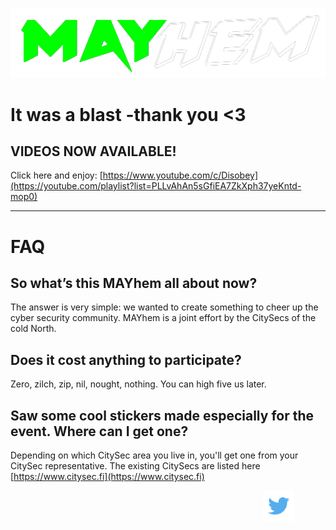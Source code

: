 

![MAYhem](pics/Green-bg-removed.png)
# It was a blast -thank you <3 

## VIDEOS NOW AVAILABLE!

Click here and enjoy: [https://www.youtube.com/c/Disobey](https://youtube.com/playlist?list=PLLvAhAn5sGfiEA7ZkXph37yeKntd-mop0)

----------------------------------------------------------------------------

# FAQ


## So what’s this MAYhem all about now?
The answer is very simple: we wanted to create something to cheer up the cyber security
community. MAYhem is a joint effort by the CitySecs of the cold North.

## Does it cost anything to participate?
Zero, zilch, zip, nil, nought, nothing. You can high five us later.


## Saw some cool stickers made especially for the event. Where can I get one?

Depending on which CitySec area you live in, you'll get one from your CitySec representative. The existing CitySecs are listed here [https://www.citysec.fi](https://www.citysec.fi)

<div style="width:90%; text-align: right">
<a href="https://twitter.com/citysecs/"><img src="pics/twitter.png" height="50"/></a>
</div>
